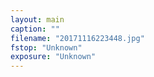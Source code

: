 ```yaml
---
layout: main
caption: ""
filename: "20171116223448.jpg"
fstop: "Unknown"
exposure: "Unknown"
---
```

